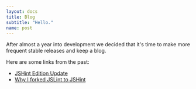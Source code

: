 ```yaml
---
layout: docs
title: Blog
subtitle: "Hello."
name: post
---
```


After almost a year into development we decided that it's time to
make more frequent stable releases and keep a blog.

Here are some links from the past:

* [JSHint Edition Update](http://anton.kovalyov.net/2011/03/01/jshint-edition-update)
* [Why I forked JSLint to JSHint](http://anton.kovalyov.net/2011/02/20/why-i-forked-jslint-to-jshint)

